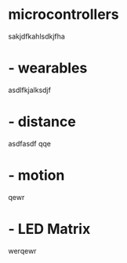 # microcontrollers
sakjdfkahlsdkjfha
# - wearables
asdlfkjalksdjf
# - distance
asdfasdf
qqe
# - motion
qewr
# - LED Matrix
werqewr
